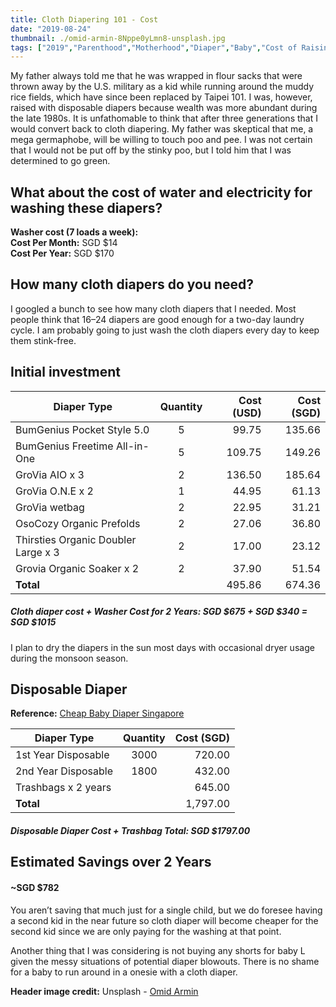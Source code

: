```yaml
---
title: Cloth Diapering 101 - Cost
date: "2019-08-24"
thumbnail: ./omid-armin-8Nppe0yLmn8-unsplash.jpg
tags: ["2019","Parenthood","Motherhood","Diaper","Baby","Cost of Raising a Kid","Cloth Diaper"]
---
```

My father always told me that he was wrapped in flour sacks that were thrown away by the U.S. military as a kid while running around the muddy rice fields, which have since been replaced by Taipei 101. I was, however, raised with disposable diapers because wealth was more abundant during the late 1980s. It is unfathomable to think that after three generations that I would convert back to cloth diapering. My father was skeptical that me, a mega germaphobe, will be willing to touch poo and pee. I was not certain that I would not be put off by the stinky poo, but I told him that I was determined to go green.

## What about the cost of water and electricity for washing these diapers?

**Washer cost (7 loads a week):**  
**Cost Per Month:** SGD $14  
**Cost Per Year:** SGD $170  

## How many cloth diapers do you need?

I googled a bunch to see how many cloth diapers that I needed. Most people think that 16–24 diapers are good enough for a two-day laundry cycle. I am probably going to just wash the cloth diapers every day to keep them stink-free.

## Initial investment

| Diaper Type                         | Quantity           | Cost (USD) | Cost (SGD)  |
| ----------------------------------- |:------------------:| ----------:| -----------:|
| BumGenius Pocket Style 5.0          | 5                  | 99.75      | 135.66      |
| BumGenius Freetime All-in-One       | 5                  | 109.75     | 149.26      |
| GroVia AIO x 3                      | 2                  | 136.50     | 185.64      |
| GroVia O.N.E x 2                    | 1                  | 44.95      | 61.13       |
| GroVia wetbag                       | 2                  | 22.95      | 31.21       |
| OsoCozy Organic Prefolds            | 2                  | 27.06      | 36.80       |
| Thirsties Organic Doubler Large x 3 | 2                  | 17.00      | 23.12       |
| Grovia Organic Soaker x 2           | 2                  | 37.90      | 51.54       |
| **Total**                           |                    | 495.86     | 674.36      |

##### Cloth diaper cost + Washer Cost for 2 Years: SGD $675 + SGD $340 = SGD $1015

I plan to dry the diapers in the sun most days with occasional dryer usage during the monsoon season.

## Disposable Diaper
**Reference:** [Cheap Baby Diaper Singapore](https://singaporemotherhood.com/articles/2017/05/cheap-baby-diapers-singapore/)

| Diaper Type             | Quantity           | Cost (SGD)  |
| ----------------------- |:------------------:| -----------:|
| 1st Year Disposable     | 3000               | 720.00      |
| 2nd Year Disposable     | 1800               | 432.00      |
| Trashbags x 2 years     |                    | 645.00      |
| **Total**               |                    | 1,797.00    |

##### Disposable Diaper Cost + Trashbag Total: SGD $1797.00

## Estimated Savings over 2 Years
#### ~SGD $782

You aren’t saving that much just for a single child, but we do foresee having a second kid in the near future so cloth diaper will become cheaper for the second kid since we are only paying for the washing at that point.

Another thing that I was considering is not buying any shorts for baby L given the messy situations of potential diaper blowouts. There is no shame for a baby to run around in a onesie with a cloth diaper.

**Header image credit:** Unsplash - [Omid Armin](https://unsplash.com/photos/8Nppe0yLmn8)
